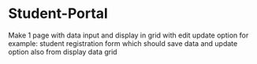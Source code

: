 # Student-Portal
Make 1 page with data input and display in grid with edit update option  for example:  student registration form which should save data and update option also from display data grid

